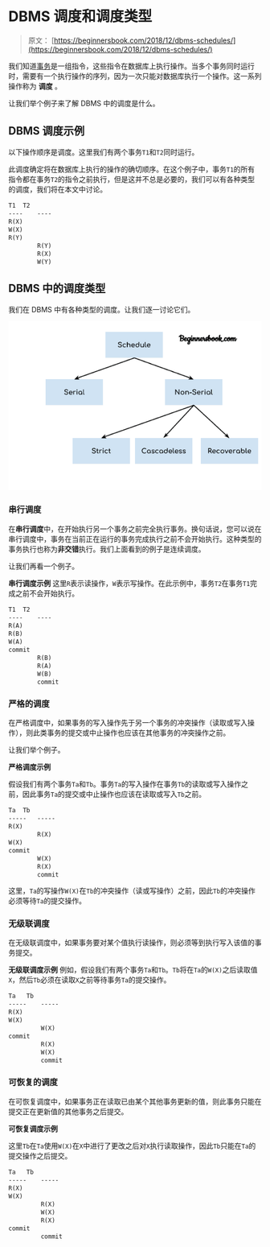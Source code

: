 # DBMS 调度和调度类型

> 原文： [https://beginnersbook.com/2018/12/dbms-schedules/](https://beginnersbook.com/2018/12/dbms-schedules/)

我们知道[事务](https://beginnersbook.com/2017/09/transaction-management-in-dbms/)是一组指令，这些指令在数据库上执行操作。当多个事务同时运行时，需要有一个执行操作的序列，因为一次只能对数据库执行一个操作。这一系列操作称为 **调度** 。

让我们举个例子来了解 DBMS 中的调度是什么。

## DBMS 调度示例

以下操作顺序是调度。这里我们有两个事务`T1`和`T2`同时运行。

此调度确定将在数据库上执行的操作的确切顺序。在这个例子中，事务`T1`的所有指令都在事务`T2`的指令之前执行，但是这并不总是必要的，我们可以有各种类型的调度，我们将在本文中讨论。

```
T1	T2
----    ----
R(X)	
W(X)	
R(Y)	
        R(Y)
        R(X)
        W(Y)
```

## DBMS 中的调度类型

我们在 DBMS 中有各种类型的调度。让我们逐一讨论它们。

![Types of Schedules in DBMS](img/62624309060fdaeea5bf68abda481e50.jpg)

### 串行调度

在**串行调度**中，在开始执行另一个事务之前完全执行事务。换句话说，您可以说在串行调度中，事务在当前正在运行的事务完成执行之前不会开始执行。这种类型的事务执行也称为**非交错**执行。我们上面看到的例子是连续调度。

让我们再看一个例子。

**串行调度示例**
这里`R`表示读操作，`W`表示写操作。在此示例中，事务`T2`在事务`T1`完成之前不会开始执行。

```
T1	T2
----    ----
R(A)	
R(B)	
W(A)
commit	
        R(B)
        R(A)
        W(B)
        commit
```

### 严格的调度

在严格调度中，如果事务的写入操作先于另一个事务的冲突操作（读取或写入操作），则此类事务的提交或中止操作也应该在其他事务的冲突操作之前。

让我们举个例子。

**严格调度示例**

假设我们有两个事务`Ta`和`Tb`。事务`Ta`的写入操作在事务`Tb`的读取或写入操作之前，因此事务`Ta`的提交或中止操作也应该在读取或写入`Tb`之前。

```
Ta	Tb
-----   -----
R(X)	
        R(X)
W(X)	
commit	
        W(X)
        R(X)
        commit
```

这里，`Ta`的写操作`W(X)`在`Tb`的冲突操作（读或写操作）之前，因此`Tb`的冲突操作必须等待`Ta`的提交操作。

### 无级联调度

在无级联调度中，如果事务要对某个值执行读操作，则必须等到执行写入该值的事务提交。

**无级联调度示例**
例如，假设我们有两个事务`Ta`和`Tb`。`Tb`将在`Ta`的`W(X)`之后读取值`X`，然后`Tb`必须在读取`X`之前等待事务`Ta`的提交操作。

```
Ta	 Tb
-----    -----
R(X)	
W(X)	
         W(X)
commit	
         R(X)
         W(X)
         commit
```

### 可恢复的调度

在可恢复调度中，如果事务正在读取已由某个其他事务更新的值，则此事务只能在提交正在更新值的其他事务之后提交。

**可恢复调度示例**

这里`Tb`在`Ta`使用`W(X)`在`X`中进行了更改之后对`X`执行读取操作，因此`Tb`只能在`Ta`的提交操作之后提交。

```
Ta	 Tb
-----    -----
R(X)	
W(X)	
         R(X)
         W(X)
         R(X)
commit	
         commit
```
